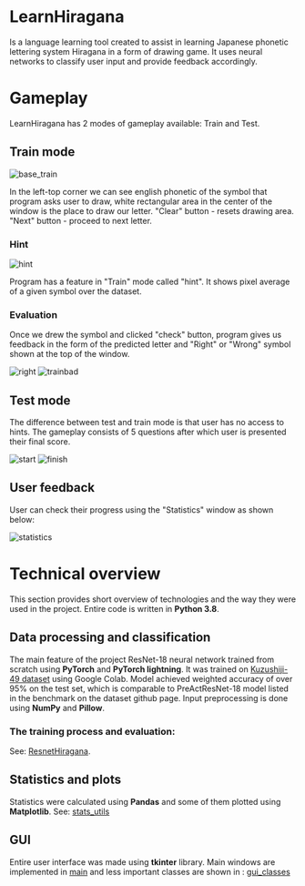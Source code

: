 # LearnHiragana
Is a language learning tool created to assist in learning Japanese phonetic lettering system Hiragana in a form of drawing game. It uses neural networks to classify user input and provide feedback accordingly.
# Gameplay
LearnHiragana has 2 modes of gameplay available: Train and Test. 
## Train mode

![base_train](https://github.com/lukasztroc/LearnHiragana/blob/master/files/readme_files/train_base.png) 

In the left-top corner we can see english phonetic of the symbol that program asks user to draw, white rectangular area in the center of the window is the place to draw our letter.
"Clear" button - resets drawing area. "Next" button - proceed to next letter.

### Hint


![hint](https://github.com/lukasztroc/LearnHiragana/blob/master/files/readme_files/hint.png) 

Program has a feature in "Train" mode called "hint". It shows pixel average of a given symbol over the dataset.

### Evaluation

Once we drew the symbol and clicked "check" button, program gives us feedback in the form of the predicted letter and "Right" or "Wrong" symbol shown at the top of the window.


![right](https://github.com/lukasztroc/LearnHiragana/blob/master/files/readme_files/train_check.png) ![trainbad](https://github.com/lukasztroc/LearnHiragana/blob/master/files/readme_files/train_bad.png)

## Test mode


The difference between test and train mode is that user has no access to hints. The gameplay consists of 5 questions after which user is presented their final score.


![start](https://github.com/lukasztroc/LearnHiragana/blob/master/files/readme_files/test_mode.png) ![finish](https://github.com/lukasztroc/LearnHiragana/blob/master/files/readme_files/test_mode_finished.png)


## User feedback


User can check their progress using the "Statistics" window as shown below:


![statistics](https://github.com/lukasztroc/LearnHiragana/blob/master/files/readme_files/statistics.png)


# Technical overview

This section provides short overview of technologies and the way they were used in the project. Entire code is written in **Python 3.8**.

## Data processing and classification

The main feature of the project ResNet-18 neural network trained from scratch using **PyTorch** and **PyTorch lightning**. It was trained on [Kuzushiji-49 dataset](http://github.com/rois-codh/kmnist) using Google Colab.
Model achieved weighted accuracy of over 95% on the test set, which is comparable to PreActResNet-18 model listed in the benchmark on the dataset github page.
Input preprocessing is done using **NumPy** and **Pillow**. 

### The training process and evaluation:

See: [ResnetHiragana](https://github.com/lukasztroc/LearnHiragana/blob/master/dev/ResnetHiragana.ipynb).

## Statistics and plots

Statistics were calculated using **Pandas** and some of them plotted using **Matplotlib**.
See: [stats_utils](https://github.com/lukasztroc/LearnHiragana/blob/master/stats_utils.py)

## GUI

Entire user interface was made using **tkinter** library. Main windows are implemented in [main](https://github.com/lukasztroc/LearnHiragana/blob/master/main.py) 
and less important classes are shown in : [gui_classes](https://github.com/lukasztroc/LearnHiragana/blob/master/gui_classes.py)
